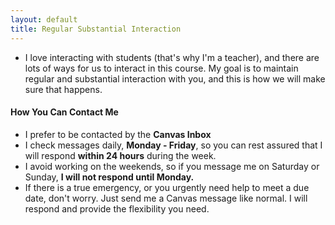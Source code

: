 ```yaml
---
layout: default
title: Regular Substantial Interaction
---
```


- I love interacting with students (that's why I'm a teacher), and there are lots of ways for us to interact in this course. My goal is to maintain regular and substantial interaction with you, and this is how we will make sure that happens. 
#### How You Can Contact Me
- I prefer to be contacted by the **Canvas Inbox**
- I check messages daily, **Monday - Friday**, so you can rest assured that I will respond **within 24 hours** during the week.
- I avoid working on the weekends, so if you message me on Saturday or Sunday, **I will not respond until Monday.**
- If there is a true emergency, or you urgently need help to meet a due date, don't worry. Just send me a Canvas message like normal. I will respond and provide the flexibility you need. 
